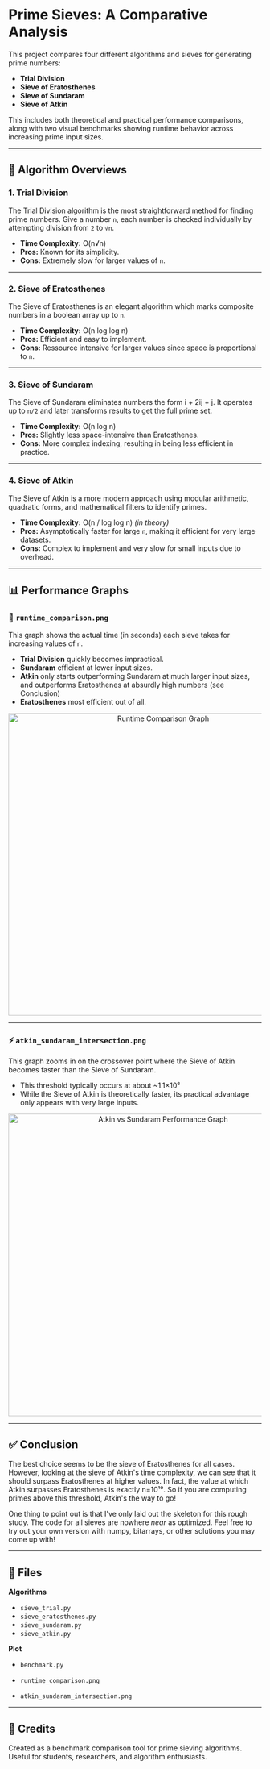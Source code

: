 # Prime Sieves: A Comparative Analysis

This project compares four different algorithms and sieves for generating prime numbers:

- **Trial Division**
- **Sieve of Eratosthenes**
- **Sieve of Sundaram**
- **Sieve of Atkin**

This includes both theoretical and practical performance comparisons, along with two visual benchmarks showing runtime behavior across increasing prime input sizes.

---

## 🧮 Algorithm Overviews

### 1. Trial Division
The Trial Division algorithm is the most straightforward method for finding prime numbers. Give a number `n`, each number is checked individually by attempting division from `2` to `√n`.

- **Time Complexity:** O(n√n)
- **Pros:** Known for its simplicity.
- **Cons:** Extremely slow for larger values of `n`.

---

### 2. Sieve of Eratosthenes
The Sieve of Eratosthenes is an elegant algorithm which marks composite numbers in a boolean array up to `n`.

- **Time Complexity:** O(n log log n)
- **Pros:** Efficient and easy to implement.
- **Cons:** Ressource intensive for larger values since space is proportional to `n`.

---

### 3. Sieve of Sundaram
The Sieve of Sundaram eliminates numbers the form i + 2ij + j. It operates up to `n/2` and later transforms results to get the full prime set.

- **Time Complexity:** O(n log n)
- **Pros:** Slightly less space-intensive than Eratosthenes.
- **Cons:** More complex indexing, resulting in being less efficient in practice.

---

### 4. Sieve of Atkin
The Sieve of Atkin is a more modern approach using modular arithmetic, quadratic forms, and mathematical filters to identify primes.

- **Time Complexity:** O(n / log log n) *(in theory)*
- **Pros:** Asymptotically faster for large `n`, making it efficient for very large datasets.
- **Cons:** Complex to implement and very slow for small inputs due to overhead.

---

## 📊 Performance Graphs

### 🔽 `runtime_comparison.png`
This graph shows the actual time (in seconds) each sieve takes for increasing values of `n`.

- **Trial Division** quickly becomes impractical.
- **Sundaram** efficient at lower input sizes.
- **Atkin** only starts outperforming Sundaram at much larger input sizes, and outperforms Eratosthenes at absurdly high numbers (see Conclusion)
- **Eratosthenes** most efficient out of all.

<p align="center">
  <img src="runtime_comparison.png" alt="Runtime Comparison Graph" width="600">
</p>

---

### ⚡ `atkin_sundaram_intersection.png`
This graph zooms in on the crossover point where the Sieve of Atkin becomes faster than the Sieve of Sundaram.

- This threshold typically occurs at about ~1.1×10⁶
- While the Sieve of Atkin is theoretically faster, its practical advantage only appears with very large inputs.

<p align="center">
  <img src="atkin_sundaram_intersection.png" alt="Atkin vs Sundaram Performance Graph" width="600">
</p>

---

## ✅ Conclusion

The best choice seems to be the sieve of Eratosthenes for all cases. However, looking at the sieve of Atkin's time complexity, we can see that it should surpass Eratosthenes at higher values. In fact, the value at which Atkin surpasses Eratosthenes is exactly n=10¹⁰. So if you are computing primes above this threshold, Atkin's the way to go!

One thing to point out is that I've only laid out the skeleton for this rough study. The code for all sieves are nowhere *near* as optimized. Feel free to try out your own version with numpy, bitarrays, or other solutions you may come up with!

---

## 📁 Files

**Algorithms**
- `sieve_trial.py`
- `sieve_eratosthenes.py`
- `sieve_sundaram.py`
- `sieve_atkin.py`

**Plot**
- `benchmark.py`

- `runtime_comparison.png`
- `atkin_sundaram_intersection.png`


---

## 🧠 Credits

Created as a benchmark comparison tool for prime sieving algorithms. Useful for students, researchers, and algorithm enthusiasts.

